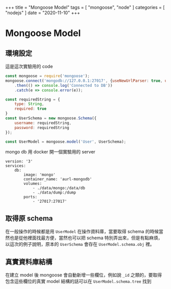 +++
title = "Mongoose Model"
tags = [ "mongoose", "node" ]
categories = [ "nodejs" ]
date = "2020-11-10"
+++

# Mongoose Model

## 環境設定
這是這次實驗用的 code
```js
const mongoose = require('mongoose');
mongoose.connect('mongodb://127.0.0.1:27017', {useNewUrlParser: true, useUnifiedTopology: true})
	.then(() => console.log('Connected to DB'))
	.catch(e => console.error(e));

const requiredString = {
	type: String,
	required: true
}
const UserSchema = new mongoose.Schema({
	username: requiredString,
	password: requiredString
});

const UserModel = mongoose.model('User', UserSchema);
```
mongo db 用 docker 開一個實驗用的 server
```ymal
version: '3'
services: 
    db:
        image: 'mongo'
        container_name: 'aurl-mongodb'
        volumes:
            - ./data/mongo:/data/db
            - ./data/dump:/dump
        ports:
            - '27017:27017'
```

## 取得原 schema
在一般操作的時候都是用 `UserModel` 在操作資料庫，當要取得 schema 的時候當然也是從他裡面找最方便，當然也可以把 schema 特別弄出來，但是有點麻煩，以這次的例子說明，原本的 `UserSchema` 會存在 `UserModel.schema.obj` 裡。

## 真實資料庫結構
在建立 model 後 mongoose 會自動新增一些欄位，例如說 `_id` 之類的，要取得包含這些欄位的真實 model 結構的話可以在 `UserModel.schema.tree` 找到

